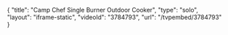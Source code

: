 {
    "title": "Camp Chef Single Burner Outdoor Cooker",
    "type": "solo",
    "layout": "iframe-static",
    "videoId": "3784793",
    "url": "\/tvpembed\/3784793"
}